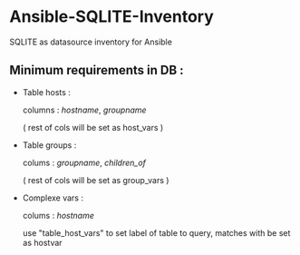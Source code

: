 # Ansible-SQLITE-Inventory
SQLITE as datasource inventory for Ansible

## Minimum requirements in DB :

- Table hosts : 

  columns : *hostname*, *groupname*
  
  ( rest of cols will be set as host_vars )
  
  
- Table groups :

  colums : *groupname*, *children_of*
  
  ( rest of cols will be set as group_vars )
  
  
- Complexe vars :

  colums : *hostname*
  
  use "table_host_vars" to set label of table to query, matches with be set as hostvar
  
